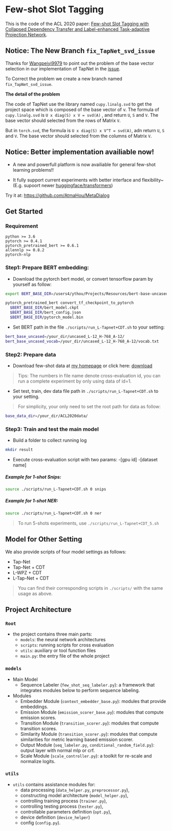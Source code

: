 # Few-shot Slot Tagging

This is the code of the ACL 2020 paper: [Few-shot Slot Tagging with Collapsed Dependency Transfer and Label-enhanced Task-adaptive Projection Network](https://atmahou.github.io/attachments/atma's_acl2020_FewShot.pdf).

## Notice: The New Branch `fix_TapNet_svd_issue`
Thanks for [Wangpeiyi9979](https://github.com/Wangpeiyi9979) to point out the problem of the base vector selection in our implementation of TapNet in the [issue](https://github.com/AtmaHou/FewShotTagging/issues/20). 

To Correct the problem we create a new branch named `fix_TapNet_svd_issue`.

**The detail of the problem**

The code of TapNet use the library named `cupy.linalg.svd` to get the project space which is composed of the base vector of v. 
The formula of `cupy.linalg.svd` is `U x diag(S) x V = svd(A)` , and return `U`, `S` and `V`. The base vector should selected from the rows of Matrix `V`.

But in `torch.svd`, the formula is `U x diag(S) x V^T = svd(A)`, adn return `U`, `S` and `V`. The base vector should selected from the columns of Matrix `V`.

## Notice: Better implementation availiable now!

- A new and powerfull platform is now availiable for general few-shot learning problems!!

- It fully support current experiments with better interface and flexibility~ (E.g. supoort newer [huggingface/transformers](https://github.com/huggingface/transformers))

Try it at: https://github.com/AtmaHou/MetaDialog

## Get Started

### Requirement
```
python >= 3.6
pytorch >= 0.4.1
pytorch_pretrained_bert >= 0.6.1
allennlp >= 0.8.2
pytorch-nlp
```

### Step1: Prepare BERT embedding:
- Download the pytorch bert model, or convert tensorflow param by yourself as follow:
```bash
export BERT_BASE_DIR=/users4/ythou/Projects/Resources/bert-base-uncased/uncased_L-12_H-768_A-12/

pytorch_pretrained_bert convert_tf_checkpoint_to_pytorch
  $BERT_BASE_DIR/bert_model.ckpt
  $BERT_BASE_DIR/bert_config.json
  $BERT_BASE_DIR/pytorch_model.bin
```
- Set BERT path in the file `./scripts/run_L-Tapnet+CDT.sh` to your setting:
```bash
bert_base_uncased=/your_dir/uncased_L-12_H-768_A-12/
bert_base_uncased_vocab=/your_dir/uncased_L-12_H-768_A-12/vocab.txt
```


### Step2: Prepare data
- Download few-shot data at [my homepage](https://atmahou.github.io/) or click here: [download](https://atmahou.github.io/attachments/ACL2020data.zip)

> Tips: The numbers in file name denote cross-evaluation id, you can run a complete experiment by only using data of id=1.

- Set test, train, dev data file path in `./scripts/run_L-Tapnet+CDT.sh` to your setting.
  
> For simplicity, your only need to set the root path for data as follow:
```bash
base_data_dir=/your_dir/ACL2020data/
```

### Step3: Train and test the main model
- Build a folder to collect running log
```bash
mkdir result
```

- Execute cross-evaluation script with two params: -[gpu id] -[dataset name]

##### Example for 1-shot Snips:
```bash
source ./scripts/run_L-Tapnet+CDT.sh 0 snips
```  
##### Example for 1-shot NER:
```bash
source ./scripts/run_L-Tapnet+CDT.sh 0 ner
```

> To run 5-shots experiments, use `./scripts/run_L-Tapnet+CDT_5.sh`

## Model for Other Setting

We also provide scripts of four model settings as follows: 
- Tap-Net
- Tap-Net + CDT
- L-WPZ + CDT
- L-Tap-Net + CDT 
> You can find their corresponding scripts in `./scripts/` with the same usage as above.


## Project Architecture

### `Root`
- the project contains three main parts:
    - `models`: the neural network architectures
    - `scripts`: running scripts for cross evaluation
    - `utils`: auxiliary or tool function files
    - `main.py`: the entry file of the whole project

### `models`
- Main Model  
    - Sequence Labeler (`few_shot_seq_labeler.py`): a framework that integrates modules below to perform sequence labeling.
- Modules
    - Embedder Module (`context_embedder_base.py`): modules that provide embeddings.
    - Emission Module (`emission_scorer_base.py`): modules that compute emission scores. 
    - Transition Module (`transition_scorer.py`): modules that compute transition scores.
    - Similarity Module (`transition_scorer.py`): modules that compute similarities for metric learning based emission scorer.
    - Output Module (`seq_labeler.py`, `conditional_random_field.py`): output layer with normal mlp or crf.
    - Scale Module (`scale_controller.py`): a toolkit for re-scale and normalize logits.

### `utils`

- `utils` contains assistance modules for:
    - data processing (`data_helper.py`, `preprocessor.py`), 
    - constructing model architecture (`model_helper.py`), 
    - controlling training process (`trainer.py`), 
    - controlling testing process (`tester.py`), 
    - controllable parameters definition (`opt.py`), 
    - device definition (`device_helper`) 
    - config (`config.py`).




